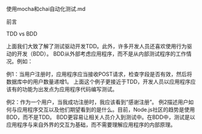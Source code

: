 使用mocha和chai自动化测试.md

前言

TDD vs BDD

上面我们大致了解了测试驱动开发TDD。此外，许多开发人员还喜欢使用行为驱动的开发（BDD）。 BDD从外部考虑应用程序，而不是从内部测试程序的工作情况。例如：

例1：当用户注册时，应用程序应当接收POST请求，检查字段是否有效，然后将数据库中的用户数量递增1。
上面这个例子更接近于TDD，开发人员以应用程序应该有的功能为出发点为应用程序代码编写测试。

例2：作为一个用户，当我成功注册时，我应该看到“感谢注册”。
例2描述用户如何与应用程序交互以及他们期望看到的是什么。目前，Node.js社区的趋势是使用BDD，而不是TDD。 BDD更容易让相关人员介入到测试中。在BDD中，测试是以应用程序与来自外界的交互为基础，而不需要理解应用程序的内部原理。